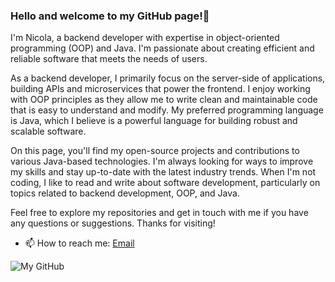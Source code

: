 ### Hello and welcome to my GitHub page!👋 
I'm Nicola, a backend developer with expertise in object-oriented programming (OOP) and Java. I'm passionate about creating efficient and reliable software that meets the needs of users.

As a backend developer, I primarily focus on the server-side of applications, building APIs and microservices that power the frontend. I enjoy working with OOP principles as they allow me to write clean and maintainable code that is easy to understand and modify. My preferred programming language is Java, which I believe is a powerful language for building robust and scalable software.

On this page, you'll find my open-source projects and contributions to various Java-based technologies. I'm always looking for ways to improve my skills and stay up-to-date with the latest industry trends. When I'm not coding, I like to read and write about software development, particularly on topics related to backend development, OOP, and Java.

Feel free to explore my repositories and get in touch with me if you have any questions or suggestions. Thanks for visiting!

- 📫 How to reach me: [Email](mailto:nicolamincuzzi88@gmail.com)

![My GitHub](https://github-readme-stats.vercel.app/api?username=NicoMincuzzi&count_private=true&show_icons=true&theme=dark&include_all_commits=true&hide_title=true)
